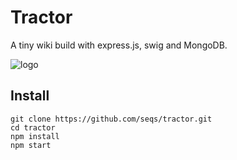 # Tractor

A tiny wiki build with express.js, swig and MongoDB.

![logo](https://raw.githubusercontent.com/seqs/tractor/master/public/assets/images/logo.png)

## Install

```
git clone https://github.com/seqs/tractor.git
cd tractor
npm install
npm start
```
